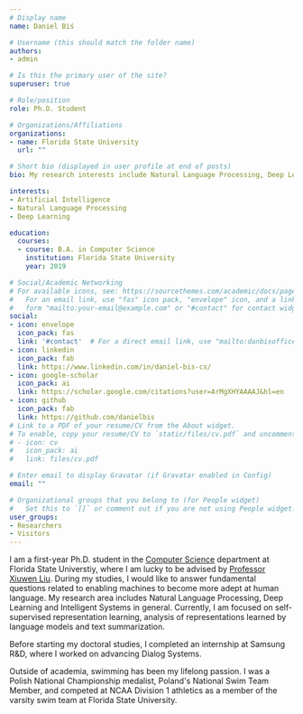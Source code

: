 ```yaml
---
# Display name
name: Daniel Biś

# Username (this should match the folder name)
authors:
- admin

# Is this the primary user of the site?
superuser: true

# Role/position
role: Ph.D. Student

# Organizations/Affiliations
organizations:
- name: Florida State University
  url: ""

# Short bio (displayed in user profile at end of posts)
bio: My research interests include Natural Language Processing, Deep Learning and Artificial Intelligence in general.

interests:
- Artificial Intelligence
- Natural Language Processing
- Deep Learning

education:
  courses:
  - course: B.A. in Computer Science
    institution: Florida State University
    year: 2019

# Social/Academic Networking
# For available icons, see: https://sourcethemes.com/academic/docs/page-builder/#icons
#   For an email link, use "fas" icon pack, "envelope" icon, and a link in the
#   form "mailto:your-email@example.com" or "#contact" for contact widget.
social:
- icon: envelope
  icon_pack: fas
  link: '#contact'  # For a direct email link, use "mailto:danbisoffice@gmail.com".
- icon: linkedin
  icon_pack: fab
  link: https://www.linkedin.com/in/daniel-bis-cs/
- icon: google-scholar
  icon_pack: ai
  link: https://scholar.google.com/citations?user=ArMgXHYAAAAJ&hl=en
- icon: github
  icon_pack: fab
  link: https://github.com/danielbis
# Link to a PDF of your resume/CV from the About widget.
# To enable, copy your resume/CV to `static/files/cv.pdf` and uncomment the lines below.
# - icon: cv
#   icon_pack: ai
#   link: files/cv.pdf

# Enter email to display Gravatar (if Gravatar enabled in Config)
email: ""

# Organizational groups that you belong to (for People widget)
#   Set this to `[]` or comment out if you are not using People widget.
user_groups:
- Researchers
- Visitors
---
```


I am a first-year Ph.D. student in the <a href="https://www.cs.fsu.edu/">Computer Science</a> department at Florida State Universtiy, where I am lucky to be advised by <a href="https://www.cs.fsu.edu/~liux/">Professor Xiuwen Liu</a>. During my studies, I would like to answer fundamental questions related to enabling machines to become more adept at human language. My research area includes Natural Language Processing, Deep Learning and Intelligent Systems in general. Currently, I am focused on self-supervised representation learning, analysis of representations learned by language models and text summarization. 

Before starting my doctoral studies, I completed an internship at Samsung R&D, where I worked on advancing Dialog Systems. 

Outside of academia, swimming has been my lifelong passion. I was a Polish National Championship medalist, Poland's National Swim Team Member, and competed at NCAA Division 1 athletics as a member of the varsity swim team at Florida State University. 


